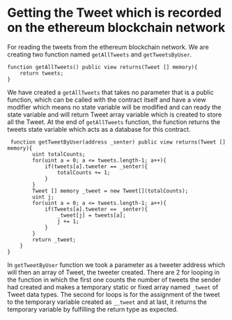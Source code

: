 # Getting the Tweet which is recorded on the ethereum blockchain network
For reading the tweets from the ethereum blockchain network. We are creating two function named ```getAllTweets``` and ```getTweetsByUser```.

```
function getAllTweets() public view returns(Tweet [] memory){
    return tweets;
}
```
We have created a `getAllTweets` that takes no parameter that is a public function, which can be called with the contract itself and have a view modifier which means no state variable will be modified and can ready the state variable and will return Tweet array variable which is created to store all the Tweet. At the end of `getAllTweets` function, the function returns the tweets state variable which acts as a database for this contract.

```
 function getTweetByUser(address _senter) public view returns(Tweet [] memory){
        uint totalCounts;
        for(uint a = 0; a <= tweets.length-1; a++){
            if(tweets[a].tweeter == _senter){
                totalCounts += 1;
            }
        }
        Tweet [] memory _tweet = new Tweet[](totalCounts);
        uint j;
        for(uint a = 0; a <= tweets.length-1; a++){
            if(Tweets[a].tweeter == _senter){
                _tweet[j] = tweets[a];
                j += 1;
            }
        }
        return _tweet;
    }
}
```
In `getTweetByUser` function we took a parameter as a tweeter address which will then an array of Tweet, the tweeter created. There are 2 for looping in the function in which the first one counts the number of tweets the sender had created and makes a temporary static or fixed array named `_tweet` of Tweet data types. The second for loops is for the assignment of the tweet to the temporary variable created as `__tweet` and at last, it returns the temporary variable by fulfilling the return type as expected.